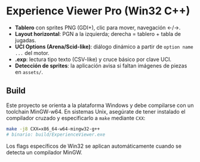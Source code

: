 
# Experience Viewer Pro (Win32 C++)
- **Tablero** con sprites PNG (GDI+), clic para mover, navegación ←/→.
- **Layout horizontal**: PGN a la izquierda; derecha = tablero + tabla de jugadas.
- **UCI Options (Arena/Scid-like)**: diálogo dinámico a partir de `option name ...` del motor.
- **.exp**: lectura tipo texto (CSV-like) y cruce básico por clave UCI.
- **Detección de sprites**: la aplicación avisa si faltan imágenes de piezas en `assets/`.

## Build
Este proyecto se orienta a la plataforma Windows y debe compilarse con un
toolchain MinGW-w64.  En sistemas Unix, asegúrate de tener instalado el
compilador cruzado y especificarlo a `make` mediante `CXX`:

```bash
make -j8 CXX=x86_64-w64-mingw32-g++
# binario: build/ExperienceViewer.exe
```
Los flags específicos de Win32 se aplican automáticamente cuando se detecta un
compilador MinGW.

